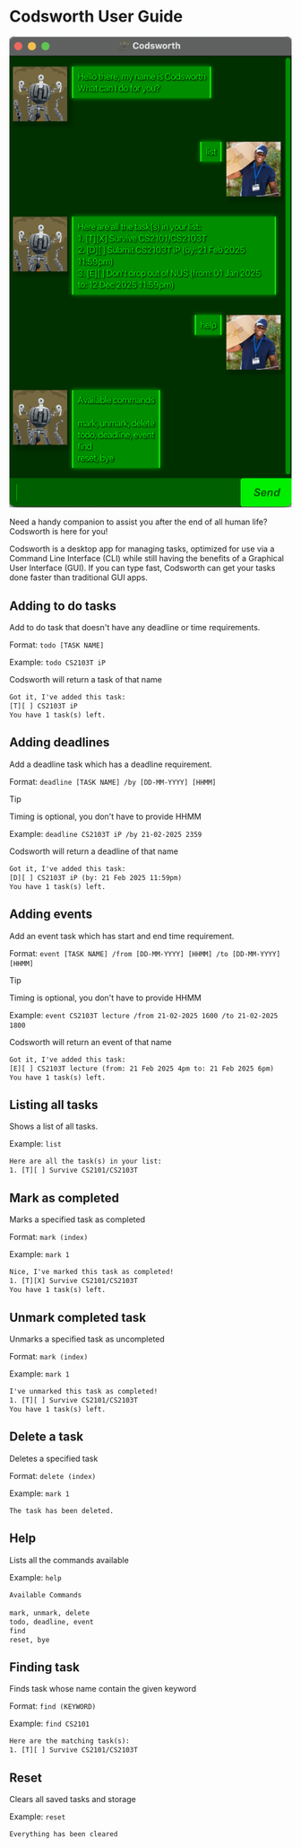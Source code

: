 # Codsworth User Guide

![Codsworth](/docs/Ui.png)

Need a handy companion to assist you after the end of all human life? 
Codsworth is here for you!

Codsworth is a desktop app for managing tasks, 
optimized for use via a Command Line Interface (CLI) while still having 
the benefits of a Graphical User Interface (GUI). 
If you can type fast, Codsworth can get your tasks done faster than traditional GUI apps.

## Adding to do tasks

Add to do task that doesn't have any deadline or time requirements.

Format: ```todo [TASK NAME]```

Example: `todo CS2103T iP`

Codsworth will return a task of that name

```
Got it, I've added this task:
[T][ ] CS2103T iP
You have 1 task(s) left.
```

## Adding deadlines

Add a deadline task which has a deadline requirement.

Format: ```deadline [TASK NAME] /by [DD-MM-YYYY] [HHMM]```
> [!TIP]
> Timing is optional, you don't have to provide HHMM

Example: `deadline CS2103T iP /by 21-02-2025 2359`

Codsworth will return a deadline of that name

```
Got it, I've added this task:
[D][ ] CS2103T iP (by: 21 Feb 2025 11:59pm)
You have 1 task(s) left.
```

## Adding events

Add an event task which has start and end time requirement.

Format: ```event [TASK NAME] /from [DD-MM-YYYY] [HHMM] /to [DD-MM-YYYY] [HHMM]```
> [!TIP]
> Timing is optional, you don't have to provide HHMM

Example: `event CS2103T lecture /from 21-02-2025 1600 /to 21-02-2025 1800`

Codsworth will return an event of that name

```
Got it, I've added this task:
[E][ ] CS2103T lecture (from: 21 Feb 2025 4pm to: 21 Feb 2025 6pm)
You have 1 task(s) left.
```

## Listing all tasks

Shows a list of all tasks.

Example: `list`

```
Here are all the task(s) in your list:
1. [T][ ] Survive CS2101/CS2103T
```

## Mark as completed

Marks a specified task as completed

Format: `mark (index)`

Example: `mark 1`


```
Nice, I've marked this task as completed!
1. [T][X] Survive CS2101/CS2103T
You have 1 task(s) left.
```

## Unmark completed task

Unmarks a specified task as uncompleted

Format: `mark (index)`

Example: `mark 1`


```
I've unmarked this task as completed!
1. [T][ ] Survive CS2101/CS2103T
You have 1 task(s) left.
```

## Delete a task

Deletes a specified task

Format: `delete (index)`

Example: `mark 1`


```
The task has been deleted.
```

## Help

Lists all the commands available

Example: `help`

```
Available Commands

mark, unmark, delete
todo, deadline, event
find
reset, bye
```

## Finding task

Finds task whose name contain the given keyword

Format: `find (KEYWORD)`

Example: `find CS2101`

```
Here are the matching task(s):
1. [T][ ] Survive CS2101/CS2103T
```


## Reset

Clears all saved tasks and storage

Example: `reset`

```
Everything has been cleared
```
